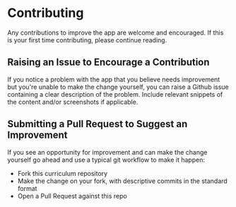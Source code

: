 # Contributing

Any contributions to improve the app are welcome and encouraged. If this is your first time contributing, please continue reading.

## Raising an Issue to Encourage a Contribution

If you notice a problem with the app that you believe needs improvement
but you're unable to make the change yourself, you can raise a Github issue
containing a clear description of the problem. Include relevant snippets of
the content and/or screenshots if applicable.

## Submitting a Pull Request to Suggest an Improvement

If you see an opportunity for improvement and can make the change yourself go
ahead and use a typical git workflow to make it happen:

* Fork this curriculum repository
* Make the change on your fork, with descriptive commits in the standard format
* Open a Pull Request against this repo